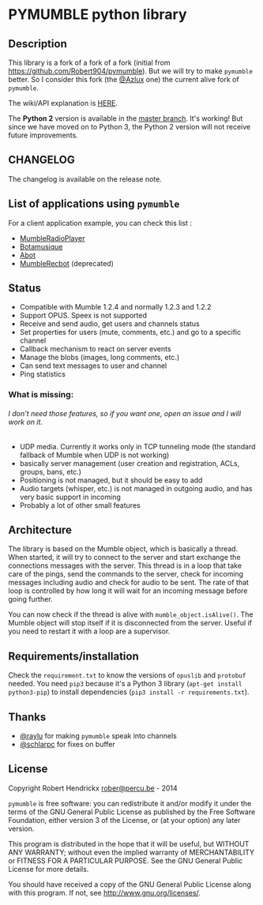 PYMUMBLE python library
=======================

Description
-----------

This library is a fork of a fork of a fork (initial from https://github.com/Robert904/pymumble). But we will try to make `pymumble` better. So I consider this fork (the [@Azlux](https://github.com/azlux/pymumble) one) the current alive fork of `pymumble`.

The wiki/API explanation is [HERE](API.md).

The **Python 2** version is available in the [master branch](https://github.com/azlux/pymumble/tree/master). It's working! But since we have moved on to Python 3, the Python 2 version will not receive future improvements.

## CHANGELOG
The changelog is available on the release note.

List of applications using `pymumble`
-----
For a client application example, you can check this list :
- [MumbleRadioPlayer](https://github.com/azlux/MumbleRadioPlayer)
- [Botamusique](https://github.com/azlux/botamusique)
- [Abot](https://github.com/ranomier/pymumble-abot)
- [MumbleRecbot](https://github.com/Robert904/mumblerecbot) (deprecated)

Status
------
- Compatible with Mumble 1.2.4 and normally 1.2.3 and 1.2.2
- Support OPUS. Speex is not supported
- Receive and send audio, get users and channels status
- Set properties for users (mute, comments, etc.) and go to a specific channel
- Callback mechanism to react on server events
- Manage the blobs (images, long comments, etc.)
- Can send text messages to user and channel
- Ping statistics

### What is missing:
###### I don't need those features, so if you want one, open an issue and I will work on it.
- UDP media. Currently it works only in TCP tunneling mode (the standard fallback of Mumble when UDP is not working)
- basically server management (user creation and registration, ACLs, groups, bans, etc.)
- Positioning is not managed, but it should be easy to add
- Audio targets (whisper, etc.) is not managed in outgoing audio, and has very basic support in incoming
- Probably a lot of other small features

Architecture
------------
The library is based on the Mumble object, which is basically a thread. When started, it will try
to connect to the server and start exchange the connections messages with the server.
This thread is in a loop that take care of the pings, send the commands to the server,
check for incoming messages including audio and check for audio to be sent.
The rate of that loop is controlled by how long it will wait for an incoming message before going further.

You can now check if the thread is alive with `mumble_object.isAlive()`. The Mumble object will stop itself if it is disconnected from the server.
Useful if you need to restart it with a loop are a supervisor.

Requirements/installation
-------------------------

Check the `requirement.txt` to know the versions of `opuslib` and `protobuf` needed.
You need `pip3` because it's a Python 3 library (`apt-get install python3-pip`) to install dependencies (`pip3 install -r requirements.txt`).

Thanks
-----------
- [@raylu](https://github.com/raylu) for making `pymumble` speak into channels
- [@schlarpc](https://github.com/schlarpc) for fixes on buffer

License
-------
Copyright Robert Hendrickx <rober@percu.be> - 2014

`pymumble` is free software: you can redistribute it and/or modify
it under the terms of the GNU General Public License as published by
the Free Software Foundation, either version 3 of the License, or
(at your option) any later version.

This program is distributed in the hope that it will be useful,
but WITHOUT ANY WARRANTY; without even the implied warranty of
MERCHANTABILITY or FITNESS FOR A PARTICULAR PURPOSE. See the
GNU General Public License for more details.

You should have received a copy of the GNU General Public License
along with this program. If not, see <http://www.gnu.org/licenses/>.
